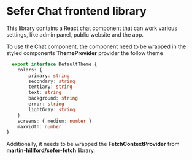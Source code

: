 # Sefer Chat frontend library

This library contains a React chat component that can work various settings, like admin panel, public website and the app.

To use the Chat component, the component need to be wrapped in the styled components **ThemeProvider** provider the follow theme

```ts
  export interface DefaultTheme {
    colors: {
        primary: string
        secondary: string
        tertiary: string
        text: string
        background: string
        error: string
        lightGray: string
    }
    screens: { medium: number }
    maxWidth: number
}
```

Additionally, it needs to be wrapped the **FetchContextProvider** from **martin-hillford/sefer-fetch** library.
